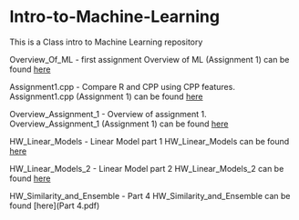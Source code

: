 # Intro-to-Machine-Learning
This is a Class intro to Machine Learning repository

Overview_Of_ML - first assignment
Overview of ML (Assignment 1) can be found [here](Overview_Of_ML.pdf)

Assignment1.cpp - Compare R and CPP using CPP features.
Assignment1.cpp (Assignment 1) can be found [here](Assignment1.cpp)


Overview_Assignment_1 - Overview of assignment 1.
Overview_Assignment_1 (Assignment 1) can be found [here](Overview_Assignment_1.pdf)

HW_Linear_Models - Linear Model part 1
HW_Linear_Models can be found [here](HW_Linear_Models.pdf)

HW_Linear_Models_2 - Linear Model part 2
HW_Linear_Models_2 can be found [here](HW_Linear_Models_2.pdf)

HW_Similarity_and_Ensemble - Part 4
HW_Similarity_and_Ensemble can be found [here](Part 4.pdf)

